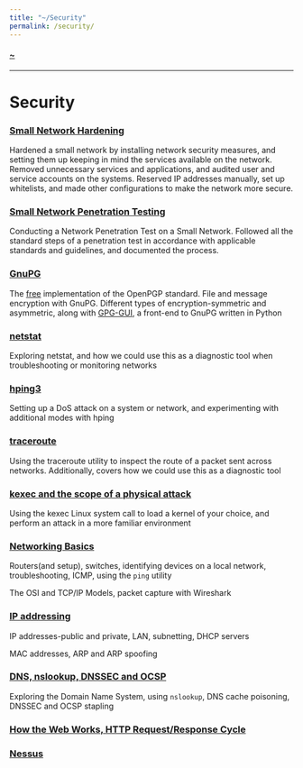 ```yaml
---
title: "~/Security"
permalink: /security/
---
```


#### [~](../README.md)

---

# Security

### [Small Network Hardening](https://elvindsouza.github.io/hardening)

Hardened a small network by installing network security measures, and setting them up keeping in mind the services available on the network. Removed unnecessary services and applications, and audited user and service accounts on the systems. Reserved IP addresses manually, set up whitelists, and made other configurations to make the network more secure.

### [Small Network Penetration Testing](https://elvindsouza.github.io/NetworkPenetrationTesting)

Conducting a Network Penetration Test on a Small Network. Followed all the standard steps of a penetration test in accordance with applicable standards and guidelines, and documented the process.

### [GnuPG](gnupg.md)

The [free](https://www.gnu.org/philosophy/free-sw.en.html) implementation of the OpenPGP standard. File and message encryption with GnuPG. Different types of encryption-symmetric and asymmetric, along with [GPG-GUI](https://elvindsouza.github.io/GPG-GUI/), a front-end to GnuPG written in Python

### [netstat](netstat_linux.html)

Exploring netstat, and how we could use this as a diagnostic tool when troubleshooting or monitoring networks

### [hping3](hping3.html)

Setting up a DoS attack on a system or network, and experimenting with additional modes with hping

### [traceroute](traceroute.html)

Using the traceroute utility to inspect the route of a packet sent across networks. Additionally, covers how we could use this as a diagnostic tool

### [kexec and the scope of a physical attack](kexec.md)

Using the kexec Linux system call to load a kernel of your choice, and perform an attack in a more familiar environment

<!-- ### [Android Security](android.md) -->

<!-- ### [Secure Coding Practices and Introduction to Application Security](secure_coding.md) -->

<!-- ### [Secure Python Development](secure_coding_python.md) -->

### [Networking Basics](networking_basix.md)

Routers(and setup), switches, identifying devices on a local network, troubleshooting, ICMP, using the `ping` utility

The OSI and TCP/IP Models, packet capture with Wireshark

### [IP addressing](ip_addressing.md)

IP addresses-public and private, LAN, subnetting, DHCP servers

MAC addresses, ARP and ARP spoofing

### [DNS, nslookup, DNSSEC and OCSP](dns.md)

Exploring the Domain Name System, using `nslookup`, DNS cache poisoning, DNSSEC and OCSP stapling

<!-- dnsenum -->

### [How the Web Works, HTTP Request/Response Cycle](web.md)

<!-- ### [DevTools](devtools.md) -->
<!--
### Enumerating Network Services
### Exploiting Network Services
### [Wireshark](wireshark.md)
### Microsoft Windows Operating System Security
### Active Directory
### GNU/Linux Operating System Security -->

<!-- ## Threat & Vulnerability management -->

### [Nessus](https://elvindsouza.github.io/NetworkPenetrationTesting/#nessus)

<!-- ### MITRE, MITRE ATT&CK
### Yara
### ISAC
### OpenVAS
### MISP -->

<!-- ## SO & Monitoring->
